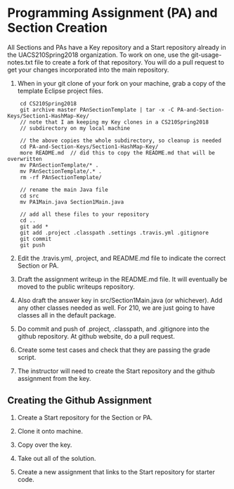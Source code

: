 # Programming Assignment (PA) and Section Creation

All Sections and PAs have a Key repository and a Start repository
already in the UACS210Spring2018 organization.  To work on one,
use the git-usage-notes.txt file to create a fork of that repository.
You will do a pull request to get your changes incorporated into
the main repository.

1. When in your git clone of your fork on your machine,
   grab a copy of the template Eclipse project files.
```
	cd CS210Spring2018
	git archive master PAnSectionTemplate | tar -x -C PA-and-Section-Keys/Section1-HashMap-Key/
	// note that I am keeping my Key clones in a CS210Spring2018
	// subdirectory on my local machine
	
	// the above copies the whole subdirectory, so cleanup is needed
	cd PA-and-Section-Keys/Section1-HashMap-Key/
	more README.md  // did this to copy the README.md that will be overwritten
	mv PAnSectionTemplate/* .
	mv PAnSectionTemplate/.* .
	rm -rf PAnSectionTemplate/
	
	// rename the main Java file
	cd src
	mv PA1Main.java Section1Main.java
	
	// add all these files to your repository
	cd ..
	git add *
	git add .project .classpath .settings .travis.yml .gitignore
	git commit
	git push
```

2. Edit the .travis.yml, .project, and README.md file to
   indicate the correct Section or PA.

3. Draft the assignment writeup in the README.md file.  It will 
   eventually be moved to the public writeups repository.
   
4. Also draft the answer key in src/Section1Main.java (or whichever).
   Add any other classes needed as well.
   For 210, we are just going to have classes all in the default package.
   
5. Do commit and push of .project, .classpath, and .gitignore
   into the github repository.  At github website, do a pull request.

6. Create some test cases and check that they are passing the grade script.

7. The instructor will need to create the Start repository and the github 
   assignment from the key.


## Creating the Github Assignment

1. Create a Start repository for the Section or PA.

2. Clone it onto machine.

3. Copy over the key.

4. Take out all of the solution.

6. Create a new assignment that links to the Start repository for starter code.

